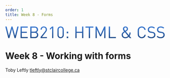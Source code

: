 ```yaml
---
order: 1
title: Week 8 - Forms
---
```


<svg xmlns="http://www.w3.org/2000/svg" viewBox="0 0 500 36.8"><defs><linearGradient id="a" x1="250" x2="250" y1="0" y2="36.831" gradientUnits="userSpaceOnUse"><stop offset="0" style="stop-color:#3979d2"/><stop offset="1" style="stop-color:#1f4a87"/></linearGradient></defs><path d="M41.817.305h-4.121l-7.071 29.201L22.638.305h-3.459l-7.987 29.201L4.121.305H0l9.259 36.221h3.612l8.037-28.997 8.038 28.997h3.612L41.817.305Zm28.536 36.221v-3.459H51.734V19.993h15.872v-3.46H51.734V3.765h18.619V.305H47.867v36.221h22.486Zm32.914-10.022c0-4.324-2.442-7.325-5.901-8.597 3.052-1.119 5.341-4.121 5.341-7.936 0-6.054-4.375-9.666-10.683-9.666H78.391v36.221h14.091c6.41 0 10.785-3.459 10.785-10.022Zm-3.866-.102c0 4.07-2.798 6.665-7.275 6.665h-9.869V19.789h9.869c4.477 0 7.275 2.544 7.275 6.613Zm-.56-16.38c0 4.324-3.103 6.308-7.122 6.308h-9.462V3.765h9.462c4.019 0 7.122 1.933 7.122 6.257Zm31.738 26.504V33.27h-15.566l12.667-16.177c1.984-2.544 2.899-4.426 2.899-7.326 0-5.952-4.019-9.767-9.971-9.767-6.053 0-9.97 4.121-9.97 9.818h3.662c0-4.68 2.951-6.562 6.308-6.562 3.968 0 6.309 2.594 6.309 6.511 0 1.984-.662 3.561-2.035 5.342L110.587 33.27v3.256h19.992Zm19.89 0V.305h-3.663l-6.766 5.85v4.172l6.766-5.952v32.151h3.663Zm32.963-9.666V9.971c0-6.003-4.273-9.971-9.92-9.971s-9.92 3.968-9.92 9.971V26.86c0 6.003 4.273 9.971 9.92 9.971s9.92-3.968 9.92-9.971Zm-3.663-.203c0 3.968-2.238 6.918-6.257 6.918s-6.257-2.95-6.257-6.918V10.174c0-3.968 2.238-6.918 6.257-6.918s6.257 2.95 6.257 6.918v16.483Zm17.657-5.443v-4.782h-4.782v4.782h4.782Zm0 15.312v-4.782h-4.782v4.782h4.782Zm47.305 0V.305h-3.866v16.228H223.67V.305h-3.866v36.221h3.866V19.993h17.195v16.533h3.866Zm31.592-32.761V.305h-24.826v3.46h10.48v32.761h3.866V3.765h10.48Zm37.797 32.761V.305h-3.866l-11.497 25.69L286.955.305h-3.866v36.221h3.866V9.004l10.072 21.824h3.307l9.92-21.824v27.522h3.866Zm32.865 0v-3.459h-18.517V.305h-3.867v36.221h22.384Zm48.327 0-5.545-6.664c2.34-2.798 3.306-6.512 3.357-11.09h-3.663c-.051 4.069-.559 6.053-2.034 8.292l-9.259-11.141c.865-.611 2.696-1.832 2.696-1.832 2.289-1.577 4.019-3.561 4.019-6.46 0-4.324-3.358-7.631-7.885-7.631-4.63 0-7.987 3.256-7.987 7.58 0 3.256 2.137 5.748 3.917 7.885-3.968 2.645-7.834 5.392-7.834 10.836 0 6.308 4.426 10.53 11.446 10.53 5.799 0 9.208-2.9 10.683-4.273l3.256 3.968h4.833Zm-10.276-6.613c-3.104 2.798-5.851 3.51-8.547 3.51-4.477 0-7.631-2.9-7.631-7.224 0-4.121 3.103-6.156 6.207-8.292l9.971 12.006Zm-3.765-22.282c0 2.086-1.577 3.357-3.256 4.527 0 0-1.322.916-1.933 1.323-2.391-2.9-3.256-4.273-3.256-5.952 0-2.442 1.679-4.222 4.172-4.222 2.442 0 4.273 1.882 4.273 4.324Zm59.264 18.415h-3.866c-.967 4.426-4.172 7.326-8.699 7.326-2.391 0-4.68-.916-6.257-2.544-2.29-2.34-2.544-4.833-2.544-12.412 0-7.58.254-10.073 2.544-12.413 1.577-1.628 3.866-2.544 6.257-2.544 4.527 0 7.631 2.9 8.597 7.326h3.968C439.314 3.968 434.481 0 427.97 0c-3.561 0-6.817 1.323-9.259 3.765-3.408 3.408-3.408 6.969-3.408 14.651 0 7.681 0 11.242 3.408 14.651 2.442 2.441 5.698 3.764 9.259 3.764 6.461 0 11.395-3.968 12.565-10.785Zm30.366.509c0-3.001-1.068-5.494-3.052-7.173-1.526-1.323-3.205-2.035-6.613-2.543l-3.968-.611c-1.882-.305-3.765-1.017-4.884-1.984-1.119-.966-1.628-2.391-1.628-4.171 0-4.019 2.798-6.715 7.631-6.715 3.815 0 6.206 1.068 8.445 3.103l2.492-2.493C466.221 1.17 463.169 0 458.54 0c-7.173 0-11.599 4.07-11.599 10.225 0 2.9.915 5.138 2.747 6.766 1.577 1.374 3.815 2.289 6.664 2.747l4.222.662c2.646.407 3.561.712 4.731 1.729 1.171 1.018 1.73 2.646 1.73 4.528 0 4.222-3.256 6.715-8.546 6.715-4.07 0-6.868-.967-9.869-3.968l-2.646 2.645c3.409 3.409 6.97 4.782 12.413 4.782 7.529 0 12.514-3.917 12.514-10.276Zm29.099 0c0-3.001-1.068-5.494-3.052-7.173-1.526-1.323-3.205-2.035-6.614-2.543l-3.968-.611c-1.882-.305-3.764-1.017-4.883-1.984-1.119-.966-1.628-2.391-1.628-4.171 0-4.019 2.798-6.715 7.631-6.715 3.815 0 6.206 1.068 8.444 3.103l2.493-2.493C495.32 1.17 492.268 0 487.638 0c-7.173 0-11.599 4.07-11.599 10.225 0 2.9.916 5.138 2.748 6.766 1.577 1.374 3.815 2.289 6.664 2.747l4.222.662c2.645.407 3.561.712 4.731 1.729 1.17 1.018 1.73 2.646 1.73 4.528 0 4.222-3.256 6.715-8.547 6.715-4.069 0-6.867-.967-9.869-3.968l-2.645 2.645c3.408 3.409 6.969 4.782 12.413 4.782 7.529 0 12.514-3.917 12.514-10.276Z" style="white-space:pre;fill:url(#a)"/></svg>

# Week 8 - Working with forms

Toby Leftly
tleftly@stclaircollege.ca
